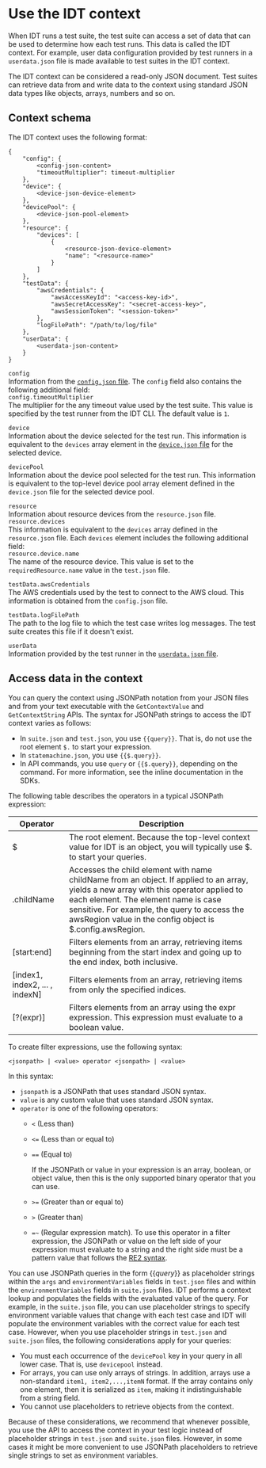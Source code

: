 # Use the IDT context<a name="idt-context"></a>

When IDT runs a test suite, the test suite can access a set of data that can be used to determine how each test runs\. This data is called the IDT context\. For example, user data configuration provided by test runners in a `userdata.json` file is made available to test suites in the IDT context\. 

The IDT context can be considered a read\-only JSON document\. Test suites can retrieve data from and write data to the context using standard JSON data types like objects, arrays, numbers and so on\.

## Context schema<a name="idt-context-schema"></a>

The IDT context uses the following format:

```
{
    "config": {
        <config-json-content>
        "timeoutMultiplier": timeout-multiplier
    },
    "device": {
        <device-json-device-element>
    },
    "devicePool": {
        <device-json-pool-element>
    },
    "resource": {
        "devices": [
            {
                <resource-json-device-element>
                "name": "<resource-name>"
            }
        ]
    },
    "testData": {
        "awsCredentials": {
            "awsAccessKeyId": "<access-key-id>",
            "awsSecretAccessKey": "<secret-access-key>",
            "awsSessionToken": "<session-token>"
        },
        "logFilePath": "/path/to/log/file"
    },
    "userData": {
        <userdata-json-content>
    }
}
```

`config`  
Information from the [`config.json` file](set-custom-idt-config.md#config-json-custom)\. The `config` field also contains the following additional field:    
`config.timeoutMultiplier`  
The multiplier for the any timeout value used by the test suite\. This value is specified by the test runner from the IDT CLI\. The default value is `1`\.

`device`  
Information about the device selected for the test run\. This information is equivalent to the `devices` array element in the [`device.json` file](set-custom-idt-config.md#device-config-custom) for the selected device\.

`devicePool`  
Information about the device pool selected for the test run\. This information is equivalent to the top\-level device pool array element defined in the `device.json` file for the selected device pool\.

`resource`  
Information about resource devices from the `resource.json` file\.    
`resource.devices`  
This information is equivalent to the `devices` array defined in the `resource.json` file\. Each `devices` element includes the following additional field:    
`resource.device.name`  
The name of the resource device\. This value is set to the `requiredResource.name` value in the `test.json` file\.

`testData.awsCredentials`  
The AWS credentials used by the test to connect to the AWS cloud\. This information is obtained from the `config.json` file\.

`testData.logFilePath`  
The path to the log file to which the test case writes log messages\. The test suite creates this file if it doesn't exist\. 

`userData`  
Information provided by the test runner in the [`userdata.json` file](set-custom-idt-config.md#userdata-config-custom)\.

## Access data in the context<a name="accessing-context-data"></a>

You can query the context using JSONPath notation from your JSON files and from your text executable with the `GetContextValue` and `GetContextString` APIs\. The syntax for JSONPath strings to access the IDT context varies as follows:
+ In `suite.json` and `test.json`, you use `{{query}}`\. That is, do not use the root element `$.` to start your expression\.
+ In `statemachine.json`, you use `{{$.query}}`\.
+ In API commands, you use `query` or `{{$.query}}`, depending on the command\. For more information, see the inline documentation in the SDKs\. 

The following table describes the operators in a typical JSONPath expression:


| Operator  | Description  | 
| --- |--- |
| $ | The root element\. Because the top\-level context value for IDT is an object, you will typically use $\. to start your queries\. | 
| \.childName | Accesses the child element with name childName from an object\. If applied to an array, yields a new array with this operator applied to each element\. The element name is case sensitive\. For example, the query to access the awsRegion value in the config object is $\.config\.awsRegion\. | 
| \[start:end\] | Filters elements from an array, retrieving items beginning from the start index and going up to the end index, both inclusive\. | 
| \[index1, index2, \.\.\. , indexN\] | Filters elements from an array, retrieving items from only the specified indices\. | 
| \[?\(expr\)\] | Filters elements from an array using the expr expression\. This expression must evaluate to a boolean value\. | 

To create filter expressions, use the following syntax:

```
<jsonpath> | <value> operator <jsonpath> | <value> 
```

In this syntax: 
+ `jsonpath` is a JSONPath that uses standard JSON syntax\. 
+ `value` is any custom value that uses standard JSON syntax\.
+ `operator` is one of the following operators:
  + `<` \(Less than\)
  + `<=` \(Less than or equal to\)
  + `==` \(Equal to\)

    If the JSONPath or value in your expression is an array, boolean, or object value, then this is the only supported binary operator that you can use\.
  + `>=` \(Greater than or equal to\)
  + `>` \(Greater than\)
  + `=~` \(Regular expression match\)\. To use this operator in a filter expression, the JSONPath or value on the left side of your expression must evaluate to a string and the right side must be a pattern value that follows the [RE2 syntax](https://github.com/google/re2/wiki/Syntax)\.

You can use JSONPath queries in the form \{\{*query*\}\} as placeholder strings within the `args` and `environmentVariables` fields in `test.json` files and within the `environmentVariables` fields in `suite.json` files\. IDT performs a context lookup and populates the fields with the evaluated value of the query\. For example, in the `suite.json` file, you can use placeholder strings to specify environment variable values that change with each test case and IDT will populate the environment variables with the correct value for each test case\. However, when you use placeholder strings in `test.json` and `suite.json` files, the following considerations apply for your queries:
+ You must each occurrence of the `devicePool` key in your query in all lower case\. That is, use `devicepool` instead\.
+ For arrays, you can use only arrays of strings\. In addition, arrays use a non\-standard `item1, item2,...,itemN` format\. If the array contains only one element, then it is serialized as `item`, making it indistinguishable from a string field\. 
+ You cannot use placeholders to retrieve objects from the context\.

Because of these considerations, we recommend that whenever possible, you use the API to access the context in your test logic instead of placeholder strings in `test.json` and `suite.json` files\. However, in some cases it might be more convenient to use JSONPath placeholders to retrieve single strings to set as environment variables\. 